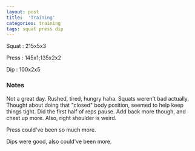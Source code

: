 ```yaml
---
layout: post
title:  'Training'
categories: training
tags: squat press dip
---
```


Squat       :   215x5x3

Press       :   145x1;135x2x2

Dip         :   100x2x5

### Notes

Not a great day. Rushed, tired, hungry haha. Squats weren't bad actually. Thought about
doing that "closed" body position, seemed to help keep things tight. Did the first half
of reps pause. Add back more though, and chest up more. Also, right shoulder is weird.

Press could've been so much more.

Dips were good, also could've been more.
